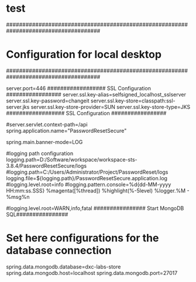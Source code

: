 # test

#####################################################################################
#				Configuration for local desktop
#####################################################################################

server.port=446
################## SSL Configuration #################
server.ssl.key-alias=selfsigned_localhost_sslserver
server.ssl.key-password=changeit
server.ssl.key-store=classpath:ssl-server.jks
server.ssl.key-store-provider=SUN
server.ssl.key-store-type=JKS
################## SSL Configuration #################

#server.servlet.context-path=/api
spring.application.name="PasswordResetSecure"

spring.main.banner-mode=LOG

#logging path configuration
logging.path=D:/Software/workspace/workspace-sts-3.8.4/PasswordResetSecure/logs
#logging.path=C:/Users/Administrator/Project/PasswordReset/logs
logging.file=${logging.path}/PasswordResetSecure.application.log
#logging.level.root=info
#logging.pattern.console=%d{dd-MM-yyyy HH:mm:ss.SSS} %magenta([%thread]) %highlight(%-5level) %logger.%M - %msg%n



#logging.level.root=WARN,info,fatal
################ Start MongoDB SQL################ 
# Set here configurations for the database connection
spring.data.mongodb.database=dxc-labs-store
spring.data.mongodb.host=localhost
spring.data.mongodb.port=27017

